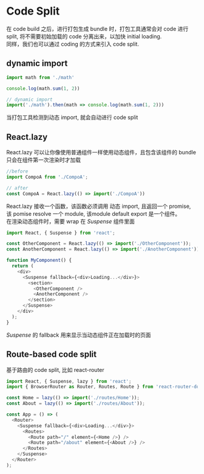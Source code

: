 # Code Split
在 code build 之后，进行打包生成 bundle 时，打包工具通常会对 code 进行 split, 将不需要初始加载的 code 分离出来，以加快 initial loading.  
同样，我们也可以通过 coding 的方式来引入 code split.

## dynamic import
```js
import math from './math'

console.log(math.sum(1, 2))

// dynamic import
import('./math').then(math => console.log(math.sum(1, 2)))
```
当打包工具检测到动态 import, 就会自动进行 code split

## React.lazy
React.lazy 可以让你像使用普通组件一样使用动态组件，且包含该组件的 bundle 只会在组件第一次渲染时才加载
```js
//before
import CompoA from './CompoA';

// after
const CompoA = React.lazy(() => import('./CompoA'))
```
React.lazy 接收一个函数，该函数必须调用 动态 import, 且返回一个 promise, 该 pomise resolve 一个 module, 该module default export 是一个组件。  
在渲染动态组件时，需要 wrap 在 *Suspense* 组件里面
```js
import React, { Suspense } from 'react';

const OtherComponent = React.lazy(() => import('./OtherComponent'));
const AnotherComponent = React.lazy(() => import('./AnotherComponent'));

function MyComponent() {
  return (
    <div>
      <Suspense fallback={<div>Loading...</div>}>
        <section>
          <OtherComponent />
          <AnotherComponent />
        </section>
      </Suspense>
    </div>
  );
}
```
*Suspense* 的 fallback 用来显示当动态组件正在加载时的页面
## Route-based code split
基于路由的 code split, 比如 react-router
```js
import React, { Suspense, lazy } from 'react';
import { BrowserRouter as Router, Routes, Route } from 'react-router-dom';

const Home = lazy(() => import('./routes/Home'));
const About = lazy(() => import('./routes/About'));

const App = () => (
  <Router>
    <Suspense fallback={<div>Loading...</div>}>
      <Routes>
        <Route path="/" element={<Home />} />
        <Route path="/about" element={<About />} />
      </Routes>
    </Suspense>
  </Router>
);
```